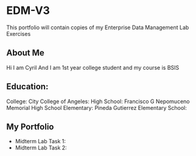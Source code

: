 # EDM-V3
This portfolio will contain copies of my Enterprise Data Management Lab Exercises 
## About Me
Hi I am Cyril And I am 1st year college student and my course is BSIS
## Education:
College: City College of Angeles:
High School: Francisco G Nepomuceno Memorial High School
Elementary: Pineda Gutierrez Elementary School:

## My Portfolio
- Midterm Lab Task 1:
- Midterm Lab Task 2:
